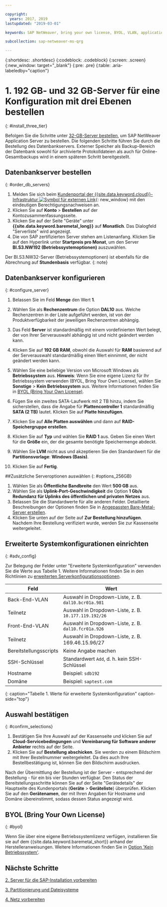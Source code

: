 ```yaml
---

copyright:
  years: 2017, 2019
lastupdated: "2019-03-01"

keywords: SAP NetWeaver, bring your own license, BYOL, VLAN, application server, database server, three-tier, SAP certified servers

subcollection: sap-netweaver-ms-qrg

---
```


{:shortdesc: .shortdesc}
{:codeblock: .codeblock}
{:screen: .screen}
{:new_window: target="_blank"}
{:pre: .pre}
{:table: .aria-labeledby="caption"}

# 1. 192 GB- und 32 GB-Server für eine Konfiguration mit drei Ebenen bestellen
{: #install_three_tier}

Befolgen Sie die Schritte unter [32-GB-Server bestellen](/docs/infrastructure/sap-netweaver-ms-qrg?topic=sap-netweaver-ms-qrg-install_32GB), um SAP NetWeaver Application Server zu bestellen. Die folgenden Schritte führen Sie durch die Bestellung des Datenbankservers. Externer Speicher als Backup-Bereich der Datenbank sowohl für archivierte Protokolldateien als auch für Online-Gesamtbackups wird in einem späteren Schritt bereitgestellt.

## Datenbankserver bestellen
{: #order_db_servers}

1. Melden Sie sich beim [Kundenportal der {{site.data.keyword.cloud}}-Infrastruktur ![Symbol für externen Link](../icons/launch-glyph.svg "Symbol für externen Link")](https://control.softlayer.com){: new_window} mit den eindeutigen Berechtigungsnachweisen an. 
2. Klicken Sie auf **Konto** > **Bestellen** auf der Kontozusammenfassungsseite.
3. Klicken Sie auf der Seite "Geräte" unter **{{site.data.keyword.baremetal_long}}** auf **Monatlich**. Das Dialogfeld "Serverliste" wird angezeigt.
4. Die von SAP zertifizierten Server stehen am Listenanfang. Klicken Sie auf den Hyperlink unter **Startpreis pro Monat**, um den Server **BI.S3.NW192 (Betriebssystemoptionen)** auszuwählen.

Der BI.S3.NW32-Server (Betriebssystemoptionen) ist ebenfalls für die Abrechnung auf **Stundenbasis** verfügbar.
{: note}

## Datenbankserver konfigurieren
{: #configure_server}

1. Belassen Sie im Feld **Menge** den Wert **1**.
2. Wählen Sie als **Rechenzentrum** die Option **DAL10** aus. Welche Rechenzentren in der Liste aufgeführt werden, ist von der Produktverfügbarkeit der jeweiligen Rechenzentren abhängig.
3. Das Feld **Server** ist standardmäßig mit einem vordefinierten Wert belegt, der von Ihrer Serverauswahl abhängig ist und nicht geändert werden kann.
4. Klicken Sie auf **192 GB RAM**, obwohl die Auswahl für **RAM** basierend auf der Serverauswahl standardmäßig einen Wert einnimmt, der nicht geändert werden kann.
5. Wählen Sie eine beliebige Version von Microsoft Windows als **Betriebssystem** aus. **Hinweis**: Wenn Sie eine eigene Lizenz für Ihr Betriebssystem verwenden (BYOL, Bring Your Own License), wählen Sie **Sonstige** > **Kein Betriebssystem** aus. Weitere Informationen finden Sie in [BYOL (Bring Your Own License)](#byol).

6. Fügen Sie ein zweites SATA-Laufwerk mit 2 TB hinzu, indem Sie sicherstellen, dass die Angabe für **Plattencontroller 1** standardmäßig **SATA (2 TB)** lautet. Klicken Sie auf **Platte hinzufügen**.
7. Klicken Sie auf **Alle Platten auswählen** und dann auf **RAID-Speichergruppe erstellen**.
8. Klicken Sie auf **Typ** und wählen Sie **RAID 1** aus. Geben Sie einen Wert für die **Größe** ein, der die gesamte benötigte Speichermenge abdeckt.
9. Wählen Sie **LVM** nicht aus und akzeptieren Sie den Standardwert für die **Partitionsvorlage**: **Windows (Basis)**.
10. Klicken Sie auf **Fertig**.

##Zusätzliche Serveroptionen auswählen
{: #options_256GB}

1. Wählen Sie als **Öffentliche Bandbreite** den Wert **500 GB** aus.
2. Wählen Sie als **Uplink-Port-Geschwindigkeit** die Option **1 Gb/s Redundanz für Uplinks des öffentlichen und privaten Netzes** aus.
3. Belassen Sie die Standardwerte für alle anderen Felder. Detaillierte Beschreibungen der Optionen finden Sie in [Angepassten Bare-Metal-Server erstellen](/docs/bare-metal?topic=bare-metal-ordering-baremetal-server).
4. Klicken Sie unten auf der Seite auf **Zur Bestellung hinzufügen**. Nachdem Ihre Bestellung verifiziert wurde, werden Sie zur Kassenseite weitergeleitet.

## Erweiterte Systemkonfigurationen einrichten
{: #adv_config}

Zur Belegung der Felder unter "Erweiterte Systemkonfiguration" verwenden Sie die Werte aus Tabelle 1. Weitere Informationen finden Sie in den Richtlinien zu [erweiterten Serverkonfigurationsoptionen](/docs/bare-metal?topic=bare-metal-ordering-baremetal-server).

|              Feld               |      Wert                                                           |
| -------------------------------- | -------------------------------------------------------------------- |
|Back-End-VLAN                      | Auswahl in Dropdown-Liste, z. B. `dal10.bcr01a.981`      |
|Teilnetz                            | Auswahl in Dropdown-Liste, z. B. `10.177.119.192/26`     |
|Front-End-VLAN                     | Auswahl in Dropdown-Liste, z. B. `dal10.fcr01a.926`      |
|Teilnetz                            | Auswahl in Dropdown-Liste, z. B. 169.46.15.96/27         |
|Bereitstellungsscripts            | Keine Angabe machen                                                          |
|SSH-Schlüssel                          | Standardwert `Add`, d. h. kein SSH-Schlüssel        |
|Hostname                          | Beispiel: `sdb192`                                                |
|Domäne                            | Beispiel: `saptest.com`                                           |
{: caption="Tabelle 1. Werte für erweiterte Systemkonfiguration" caption-side="top"}

## Auswahl bestätigen
{: #confirm_selections}

1. Bestätigen Sie Ihre Auswahl auf der Kassenseite und klicken Sie auf **Cloud-Servicebedingungen** und **Vereinbarung für Software anderer Anbieter** rechts auf der Seite.
2. Klicken Sie auf **Bestellung abschicken**. Sie werden zu einem Bildschirm mit Ihrer Bestellnummer weitergeleitet. Da dies auch Ihre Bestellbestätigung ist, können Sie den Bildschirm ausdrucken.

Nach der Übermittlung der Bestellung ist der Server - entsprechend der Bestellung - für ein bis vier Stunden verfügbar. Den Status der Bereitstellungsschritte können Sie auf der Seite "Gerätedetails" der Hauptseite des Kundenportals (**Geräte** > **Geräteliste**) überprüfen. Klicken Sie auf den **Gerätenamen**, der mit Ihren Angaben für Hostname und Domäne übereinstimmt, sodass dessen Status angezeigt wird.

## BYOL (Bring Your Own License)
{: #byol}

Wenn Sie über eine eigene Betriebssystemlizenz verfügen, installieren Sie sie auf dem {{site.data.keyword.baremetal_short}} anhand der Herstelleranweisungen. Weitere Informationen finden Sie in [Option 'Kein Betriebssystem'](/docs/bare-metal?topic=bare-metal-the-no-os-option).

## Nächste Schritte

  [2. Server für die SAP-Installation vorbereiten](/docs/infrastructure/sap-netweaver-ms-qrg?topic=sap-netweaver-ms-qrg-prepare_256GB)

  [3. Partitionierung und Dateisysteme](/docs/infrastructure/sap-netweaver-ms-qrg?topic=sap-netweaver-ms-qrg-3-partitioning-and-file-systems)

  [4. Netz vorbereiten](/docs/infrastructure/sap-netweaver-ms-qrg?topic=sap-netweaver-ms-qrg-network)
